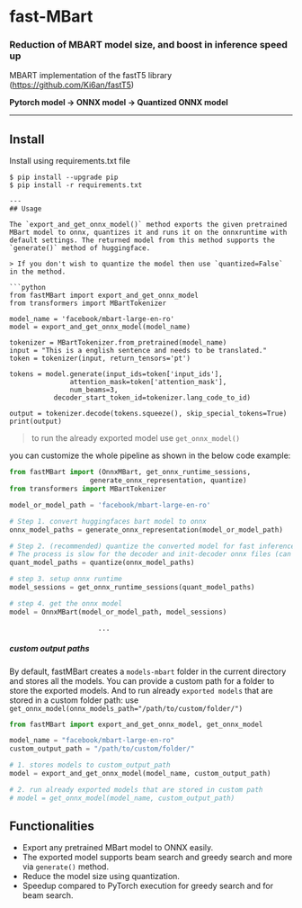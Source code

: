 # fast-MBart

### Reduction of MBART model size, and boost in inference speed up
  MBART implementation of the fastT5 library (https://github.com/Ki6an/fastT5)
  
  **Pytorch model -> ONNX model -> Quantized ONNX model**

---
## Install

Install using requirements.txt file
```shell
$ pip install --upgrade pip
$ pip install -r requirements.txt

---
## Usage

The `export_and_get_onnx_model()` method exports the given pretrained MBart model to onnx, quantizes it and runs it on the onnxruntime with default settings. The returned model from this method supports the `generate()` method of huggingface.

> If you don't wish to quantize the model then use `quantized=False` in the method.

```python
from fastMBart import export_and_get_onnx_model
from transformers import MBartTokenizer

model_name = 'facebook/mbart-large-en-ro'
model = export_and_get_onnx_model(model_name)

tokenizer = MBartTokenizer.from_pretrained(model_name)
input = "This is a english sentence and needs to be translated."
token = tokenizer(input, return_tensors='pt')

tokens = model.generate(input_ids=token['input_ids'],
               attention_mask=token['attention_mask'],
               num_beams=3,
	       decoder_start_token_id=tokenizer.lang_code_to_id)

output = tokenizer.decode(tokens.squeeze(), skip_special_tokens=True)
print(output)
```

> to run the already exported model use `get_onnx_model()`

you can customize the whole pipeline as shown in the below code example:

```python
from fastMBart import (OnnxMBart, get_onnx_runtime_sessions,
                    generate_onnx_representation, quantize)
from transformers import MBartTokenizer

model_or_model_path = 'facebook/mbart-large-en-ro'

# Step 1. convert huggingfaces bart model to onnx
onnx_model_paths = generate_onnx_representation(model_or_model_path)

# Step 2. (recommended) quantize the converted model for fast inference and to reduce model size.
# The process is slow for the decoder and init-decoder onnx files (can take up to 15 mins)
quant_model_paths = quantize(onnx_model_paths)

# step 3. setup onnx runtime
model_sessions = get_onnx_runtime_sessions(quant_model_paths)

# step 4. get the onnx model
model = OnnxMBart(model_or_model_path, model_sessions)

                      ...
```
##### custom output paths 
By default, fastMBart creates a `models-mbart` folder in the current directory and stores all the models. You can provide a custom path for a folder to store the exported models. And to run already `exported models` that are stored in a custom folder path: use `get_onnx_model(onnx_models_path="/path/to/custom/folder/")`

```python
from fastMBart import export_and_get_onnx_model, get_onnx_model

model_name = "facebook/mbart-large-en-ro"
custom_output_path = "/path/to/custom/folder/"

# 1. stores models to custom_output_path
model = export_and_get_onnx_model(model_name, custom_output_path)

# 2. run already exported models that are stored in custom path
# model = get_onnx_model(model_name, custom_output_path)
```
## Functionalities

- Export any pretrained MBart model to ONNX easily.
- The exported model supports beam search and greedy search and more via `generate()` method.
- Reduce the model size using quantization.
- Speedup compared to PyTorch execution for greedy search and for beam search.

